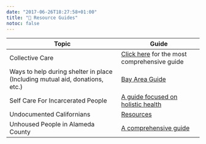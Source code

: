 ```yaml
---
date: "2017-06-26T18:27:58+01:00"
title: "🌈 Resource Guides"
notoc: false
---
```


| Topic  | Guide |
|---------|--------|
| Collective Care    | [Click here](https://medium.com/@kittystryker/collective-care-is-our-best-weapon-against-covid-19-851e29568656) for the most comprehensive guide  |
| Ways to help during shelter in place (Including mutual aid, donations, etc.)    | [Bay Area Guide](https://docs.google.com/document/d/1HsJcKHgrRWwY5aQ9QPT2jPkkUg4GfLIwVHmW2Tbc__0/edit?ts=5e717b44#heading=h.fkr5e8lxhz6w)  |
| Self Care For Incarcerated People| [A guide focused on holistic health](https://docs.google.com/document/d/1lyRoOvdPxmEgonEInTvNBoQfgNJhe8VbGc1yfdtDW3c/edit?fbclid=IwAR09gX3xbHVcpRf0UUmwFo9x5a2c3YGlnbIocwprM9gKwwukbwOOna30Fog)  |
| Undocumented Californians | [Resources](https://ciyja.org/covid19/) |
| Unhoused People in Alameda County | [A comprehensive guide](https://docs.google.com/document/d/1jA_VTc6kgMJKulAWb9ZpvoGOr6x8HemFhVV0PqEXtYo/edit?fbclid=IwAR2tD9X4MyDtMOfh4KQoCQDr-x9pmykeyx9g3rq5hjyrjKOl-tBafniYXkU)|
